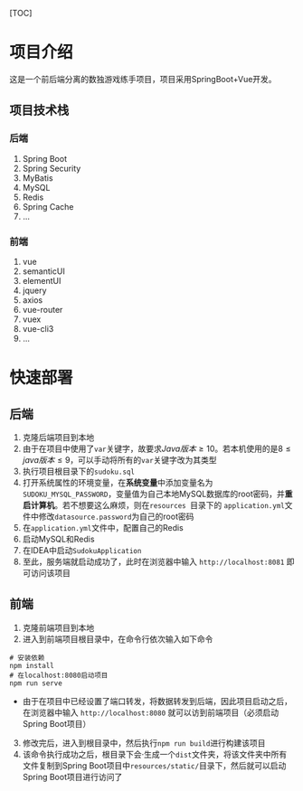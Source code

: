 [TOC]





# 项目介绍

这是一个前后端分离的数独游戏练手项目，项目采用SpringBoot+Vue开发。



## 项目技术栈



### 后端

1. Spring Boot
2. Spring Security
3. MyBatis
4. MySQL
5. Redis
6. Spring Cache
7. ...



### 前端

1. vue
2. semanticUI
3. elementUI
4. jquery
5. axios
6. vue-router
7. vuex
8. vue-cli3
9. ...



# 快速部署



## 后端

1. 克隆后端项目到本地
2. 由于在项目中使用了`var`关键字，故要求$Java版本 \ge10$。若本机使用的是$8 \le java版本 \le 9$，可以手动将所有的`var`关键字改为其类型
3. 执行项目根目录下的`sudoku.sql`
4. 打开系统属性的环境变量，在**系统变量**中添加变量名为`SUDOKU_MYSQL_PASSWORD`，变量值为自己本地MySQL数据库的root密码，并**重启计算机**。若不想要这么麻烦，则在`resources
   `目录下的 `application.yml`文件中修改`datasource.password`为自己的root密码
5. 在`application.yml`文件中，配置自己的Redis
6. 启动MySQL和Redis
7. 在IDEA中启动`SudokuApplication`
8. 至此，服务端就启动成功了，此时在浏览器中输入 `http://localhost:8081` 即可访问该项目



## 前端

1. 克隆前端项目到本地
2. 进入到前端项目根目录中，在命令行依次输入如下命令

```
# 安装依赖
npm install
# 在localhost:8080启动项目
npm run serve
```

- 由于在项目中已经设置了端口转发，将数据转发到后端，因此项目启动之后，在浏览器中输入 `http://localhost:8080` 就可以访到前端项目（必须启动Spring Boot项目）

3. 修改完后，进入到根目录中，然后执行`npm run build`进行构建该项目
4. 该命令执行成功之后，根目录下会·生成一个`dist`文件夹，将该文件夹中所有文件复制到Spring Boot项目中`resources/static/`目录下，然后就可以启动Spring Boot项目进行访问了